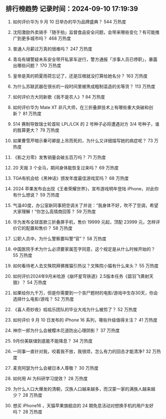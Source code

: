
## 排行榜趋势 记录时间：2024-09-10 17:19:39
  
  1. 如何评价华为 9 月 10 日举办的华为品牌盛典？ 544 万热度
    
  2. 沈阳激励外卖骑手「随手拍」监督食品安全问题，会带来哪些变化？有可能推广到更多城市吗？ 468 万热度
    
  3. 普通人月薪过万真的很难吗？ 247 万热度
    
  4. 青岛有辅警疑未系安全带开私家车逆行，警方通报「涉事人员已停职」，暴露出哪些问题？ 170 万热度
    
  5. 皇帝是真的把夏雨荷忘记了，还是压根就没打算给她名分？ 163 万热度
    
  6. 为什么苏联武器在很长的一段时间里被黑成粗制滥造的劣等货？ 113 万热度
    
  7. 如何评价方大同新歌《我不是农人》? 84 万热度
    
  8. 如何评价华为 Mate XT 非凡大师，在三折叠屏技术上有哪些重大突破和创新？ 81 万热度
    
  9. S14 赛制导致瑞士轮首轮 LPL/LCK 的 2 号种子必将遭遇对方 3/4 号种子，谁的胜算更大？ 79 万热度
    
  10. 如果曹雪芹暗示秦可卿是上吊而死的，为什么又详细描写她的病症呢？ 73 万热度
    
  11. 《影之刃零》发售销量会破五百万吗？ 71 万热度
    
  12. 20 天报 3 个全马，期间身体能恢复过来吗？ 69 万热度
    
  13. TGA有机会给《黑神话》颁发年度最佳游戏奖吗？ 68 万热度
    
  14. 2024 苹果发布会出现《王者荣耀世界》，宣布游戏明年登陆 iPhone，对此你有什么想说？ 59 万热度
    
  15. 气温40度，办公室新同事把空调关了并说：“我身体不好，吹不了空调，希望大家理解！”你怎么高情商回答？ 59 万热度
    
  16. 华为发布全球首款三折叠屏手机，售价 19999 元起，顶配 23999 元，怎样评价它的配置和售价？ 58 万热度
    
  17. 公职人员中，为什么警察要叫警“官”？ 58 万热度
    
  18. 中国医院手术为什么必须要家属签字同意，这个规定是从什么时候开始的？ 55 万热度
    
  19. 如何看待老人去文殊院拜佛推猫引热议？文殊院小猫有什么来头？ 55 万热度
    
  20. 如何评价2024年9月米哈游《崩坏星穹铁道》2.5版本任务《碧羽飞黄射天狼》？ 54 万热度
    
  21. 如果给你九千万，但是你需要到一个丧尸题材的电影/游戏中生存30天，你会选择什么电影/游戏？ 52 万热度
    
  22. 《喜人奇妙夜》呱呱乐团队的毕业大戏为什么被剪了？ 52 万热度
    
  23. 如何评价 9 月 10 日发布的 iPhone 16  系列，哪些升级值得关注？ 41 万热度
    
  24. 神宗一郎为什么会被樱木花道防出心理阴影？ 37 万热度
    
  25. 9月份美联储到底能不能降息？ 34 万热度
    
  26. 一同事一直针对我，咬着我不放，我很烦，怎么有力的回击才能清净? 32 万热度
    
  27. 麦克阿瑟为什么会被日本人尊敬？ 30 万热度
    
  28. 如何用 AI 为科研学习提效？ 28 万热度
    
  29. 为什么人口大爆发的清朝，汉族人口越来越多，而汉蒙一家的满族人越来越少？ 28 万热度
    
  30. 想买 iPhone16 ，天猫苹果旗舰店的 24 期免息活动对想换手机的用户友好吗？ 28 万热度
    